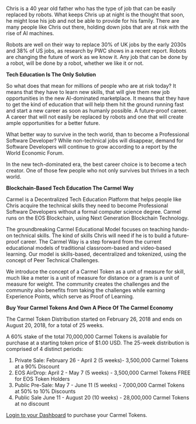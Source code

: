 Chris is a 40 year old father who has the type of job that can be easily replaced by robots. What keeps Chris up at night is the thought that soon, he might lose his job and not be able to provide for his family. There are many people like Chris out there, holding down jobs that are at risk with the rise of AI machines.

Robots are well on their way to replace 30% of UK jobs by the early 2030s and 38% of US jobs, as research by PWC shows in a recent report. Robots are changing the future of work as we know it. Any job that can be done by a robot, will be done by a robot, whether we like it or not.

**Tech Education Is The Only Solution**

So what does that mean for millions of people who are at risk today? It means that they have to learn new skills, that will give them new job opportunities in the new AI-dominated marketplace. It means that they have to get the kind of education that will help them hit the ground running fast and start a new career as soon as humanly possible. A future-proof career. A career that will not easily be replaced by robots and one that will create ample opportunities for a better future.  

What better way to survive in the tech world, than to become a Professional Software Developer? While non-technical jobs will disappear, demand for Software Developers will continue to grow according to a report by the World Economic Forum.

In the new tech-dominated era, the best career choice is to become a tech creator. One of those few people who not only survives but thrives in a tech world.

**Blockchain-Based Tech Education The Carmel Way**

Carmel is a Decentralized Tech Education Platform that helps people like Chris acquire the technical skills they need to become Professional Software Developers without a formal computer science degree. Carmel runs on the EOS Blockchain, using Next Generation Blockchain Technology.

The groundbreaking Carmel Educational Model focuses on teaching hands-on technical skills. The kind of skills Chris will need if he is to build a future-proof career. The Carmel Way is a step forward from the current educational models of traditional classroom-based and video-based learning. Our model is skills-based, decentralized and tokenized, using the concept of Peer Technical Challenges.

We introduce the concept of a Carmel Token as a unit of measure for skill, much like a meter is a unit of measure for distance or a gram is a unit of measure for weight. The community creates the challenges and the community also benefits from taking the challenges while earning Experience Points, which serve as Proof of Learning.

**Buy Your Carmel Tokens And Own A Piece Of The Carmel Economy**

The Carmel Token Distribution started on February 26, 2018 and ends on August 20, 2018, for a total of 25 weeks.

A 60% stake of the total 70,000,000 Carmel Tokens is available for purchase at a starting token price of $1.00 USD. The 25-week distribution is comprised of 4 distinct periods:

1. Private Sale: February 26 - April 2 (5 weeks)- 3,500,000	Carmel Tokens at a 90% Discount
2. EOS AirDrop: April 2 - May 7 (5 weeks)	- 3,500,000	Carmel Tokens FREE for EOS Token Holders
3. Public Pre-Sale: May 7 - June 11 (5 weeks)	- 7,000,000	Carmel Tokens at 50% to 10% Discounts
4. Public Sale	June 11 - August 20 (10 weeks) - 28,000,000	Carmel Tokens at no discount

[Login to your Dashboard](https://www.carmel.io/me/tokens) to purchase your Carmel Tokens.
